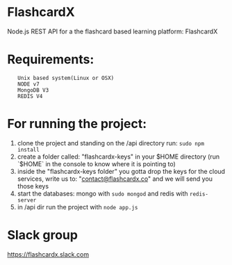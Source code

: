 # FlashcardX
Node.js REST API for a the flashcard based learning platform: FlashcardX
# Requirements:
<ul>
    
    Unix based system(Linux or OSX)
    NODE v7
    MongoDB V3
    REDIS V4 
</ul>


# For running the project:
1) clone the project and standing on the /api directory run: `sudo npm install`
2) create a folder called: "flashcardx-keys" in your $HOME directory (run `$HOME` in the console to know where it is pointing to)
3) inside the "flashcardx-keys folder" you gotta drop the keys for the cloud services, write us to: "contact@flashcardx.co" and we will send you those keys
4) start the databases: mongo with `sudo mongod` and redis with `redis-server`
5) in /api dir run the project with `node app.js`


# Slack group
https://flashcardx.slack.com

